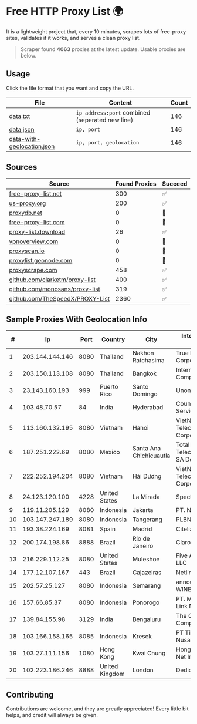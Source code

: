 
# Free HTTP Proxy List 🌍

It is a lightweight project that, every 10 minutes, scrapes lots of free-proxy sites, validates if it works, and serves a clean proxy list.


> Scraper found **4063** proxies at the latest update. Usable proxies are below.

## Usage

Click the file format that you want and copy the URL.


|File|Content|Count|
|----|-------|-----|
|[data.txt](https://raw.githubusercontent.com/themiralay/Proxy-List-World/master/data.txt)|`ip_address:port` combined (seperated new line)|146|
|[data.json](https://raw.githubusercontent.com/themiralay/Proxy-List-World/master/data.json)|`ip, port`|146|
|[data-with-geolocation.json](https://raw.githubusercontent.com/themiralay/Proxy-List-World/master/data-with-geolocation.json)|`ip, port, geolocation`|146|

## Sources

|Source|Found Proxies|Succeed|
|------|-------------|-------|
|[free-proxy-list.net](https://free-proxy-list.net)|300|✅|
|[us-proxy.org](https://www.us-proxy.org)|200|✅|
|[proxydb.net](http://proxydb.net)|0|🚫|
|[free-proxy-list.com](https://free-proxy-list.com/?page=&port=&type%5B%5D=http&type%5B%5D=https&up_time=0&search=Search)|0|🚫|
|[proxy-list.download](https://www.proxy-list.download/HTTP)|26|✅|
|[vpnoverview.com](https://vpnoverview.com/privacy/anonymous-browsing/free-proxy-servers)|0|🚫|
|[proxyscan.io](https://www.proxyscan.io)|0|🚫|
|[proxylist.geonode.com](https://proxylist.geonode.com/api/proxy-list?limit=300&page=1&sort_by=lastChecked&sort_type=desc&protocols=http,https)|0|🚫|
|[proxyscrape.com](https://api.proxyscrape.com/v2/?request=displayproxies&protocol=http&timeout=10000&country=all&ssl=all&anonymity=all)|458|✅|
|[github.com/clarketm/proxy-list](https://raw.githubusercontent.com/clarketm/proxy-list/master/proxy-list-raw.txt)|400|✅|
|[github.com/monosans/proxy-list](https://raw.githubusercontent.com/monosans/proxy-list/main/proxies/http.txt)|319|✅|
|[github.com/TheSpeedX/PROXY-List](https://raw.githubusercontent.com/TheSpeedX/PROXY-List/master/http.txt)|2360|✅|


## Sample Proxies With Geolocation Info

|#|Ip|Port|Country|City|Internet Service Provider|
|-|--|----|-------|----|-------------------------|
|1|203.144.144.146|8080|Thailand|Nakhon Ratchasima|True Internet Corporation CO. Ltd.|
|2|203.150.113.108|8080|Thailand|Bangkok|Internet Thailand Company Ltd.|
|3|23.143.160.193|999|Puerto Rico|Santo Domingo|Unonet Corp|
|4|103.48.70.57|84|India|Hyderabad|Country Online Services PVT LTD|
|5|113.160.132.195|8080|Vietnam|Hanoi|VietNam Post and Telecom Corporation|
|6|187.251.222.69|8080|Mexico|Santa Ana Chichicuautla|Total Play Telecomunicaciones SA De CV|
|7|222.252.194.204|8080|Vietnam|Hải Dương|VietNam Post and Telecom Corporation|
|8|24.123.120.100|4228|United States|La Mirada|Spectrum|
|9|119.11.205.129|8080|Indonesia|Jakarta|PT. NTT Indonesia|
|10|103.147.247.189|8080|Indonesia|Tangerang|PLBNET|
|11|193.38.224.169|8081|Spain|Madrid|Citelia s.a.|
|12|200.174.198.86|8888|Brazil|Rio de Janeiro|Claro S.A|
|13|216.229.112.25|8080|United States|Muleshoe|Five Area Systems, LLC|
|14|177.12.107.167|443|Brazil|Cajazeiras|Netline Telecom|
|15|202.57.25.127|8080|Indonesia|Semarang|announced of WINET|
|16|157.66.85.37|8080|Indonesia|Ponorogo|PT. Menaksopal Link Nusantara|
|17|139.84.155.98|3129|India|Bengaluru|The Constant Company, LLC|
|18|103.166.158.165|8085|Indonesia|Kresek|PT Timor Lintas Nusantara|
|19|103.27.111.156|1080|Hong Kong|Kwai Chung|Hong Kong San Ai Net Int'l Limited|
|20|102.223.186.246|8888|United Kingdom|London|Dedicated Servers|



## Contributing

Contributions are welcome, and they are greatly appreciated! Every
little bit helps, and credit will always be given.

